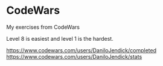 # CodeWars
My exercises from CodeWars

Level 8 is easiest and level 1 is the hardest.

https://www.codewars.com/users/DaniloJendick/completed
https://www.codewars.com/users/DaniloJendick/stats

